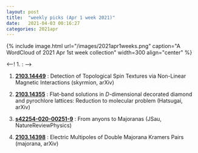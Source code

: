 ```yaml
---
layout: post
title:  "weekly picks (Apr 1 week 2021)"
date:   2021-04-03 00:16:27
categories: 2021apr
---
```


{% include image.html url="/images/2021apr1weeks.png" caption="A WordCloud of 2021 Apr 1st week collection" width=300 align="center" %}


<--! 1. **[]()** : -->

1. **[2103.14449](http://arxiv.org/abs/2103.14449)** : Detection of Topological Spin Textures via Non-Linear Magnetic Interactions (skyrmion, arXiv)

1. **[2103.14355](http://arxiv.org/abs/2103.14355)** : Flat-band solutions in $D$-dimensional decorated diamond and pyrochlore lattices: Reduction to molecular problem (Hatsugai, arXiv)

1. **[s42254-020-00251-9](https://www.nature.com/articles/s42254-020-00251-9)** : From anyons to Majoranas (JSau, NatureReviewPhysics)

1. **[2103.14398](http://arxiv.org/abs/2103.14398)** : Electric Multipoles of Double Majorana Kramers Pairs (majorana, arXiv)

